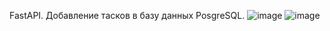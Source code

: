 FastAPI. Добавление тасков в базу данных PosgreSQL.
![image](https://github.com/user-attachments/assets/e4658986-8aff-44c4-8789-287172e115bd)
![image](https://github.com/user-attachments/assets/aae0aeab-a58b-4cfc-9ad2-9996ba1de84f)


